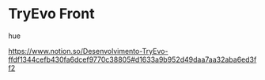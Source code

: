 # TryEvo Front

hue

https://www.notion.so/Desenvolvimento-TryEvo-ffdf1344cefb430fa6dcef9770c38805#d1633a9b952d49daa7aa32aba6ed3ff2